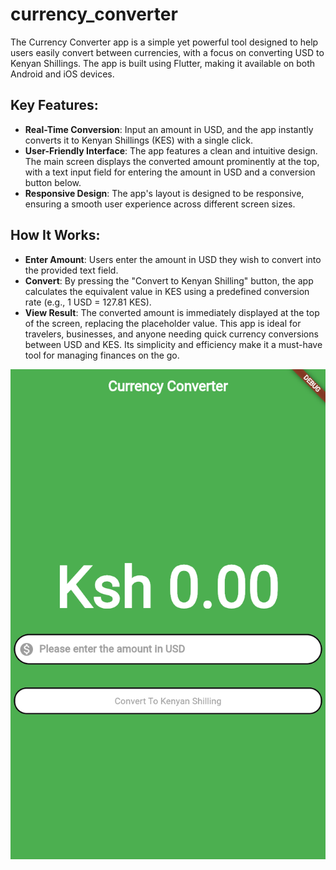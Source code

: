 # currency_converter

The Currency Converter app is a simple yet powerful tool designed to help users easily convert between currencies, with a focus on converting USD to Kenyan Shillings. The app is built using Flutter, making it available on both Android and iOS devices.

## Key Features:
- **Real-Time Conversion**: Input an amount in USD, and the app instantly converts it to Kenyan Shillings (KES) with a single click.
- **User-Friendly Interface**: The app features a clean and intuitive design. The main screen displays the converted amount prominently at the top, with a text input field for entering the amount in USD and a conversion button below.
- **Responsive Design**: The app's layout is designed to be responsive, ensuring a smooth user experience across different screen sizes.
## How It Works:
- **Enter Amount**: Users enter the amount in USD they wish to convert into the provided text field.
- **Convert**: By pressing the "Convert to Kenyan Shilling" button, the app calculates the equivalent value in KES using a predefined conversion rate (e.g., 1 USD = 127.81 KES).
- **View Result**: The converted amount is immediately displayed at the top of the screen, replacing the placeholder value.
This app is ideal for travelers, businesses, and anyone needing quick currency conversions between USD and KES. Its simplicity and efficiency make it a must-have tool for managing finances on the go.

![image](https://github.com/martinsigei/Currency_Converter-App./blob/main/preview.png)
